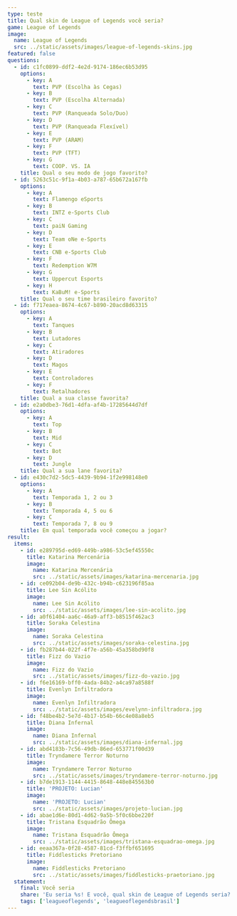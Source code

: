 ```yaml
---
type: teste
title: Qual skin de League of Legends você seria?
game: League of Legends
image:
  name: League of Legends
  src: ../static/assets/images/league-of-legends-skins.jpg
featured: false
questions:
  - id: c1fc0899-ddf2-4e2d-9174-186ec6b53d95
    options:
      - key: A
        text: PVP (Escolha às Cegas)
      - key: B
        text: PVP (Escolha Alternada)
      - key: C
        text: PVP (Ranqueada Solo/Duo)
      - key: D
        text: PVP (Ranqueada Flexível)
      - key: E
        text: PVP (ARAM)
      - key: F
        text: PVP (TFT)
      - key: G
        text: COOP. VS. IA
    title: Qual o seu modo de jogo favorito?
  - id: 5263c51c-9f1a-4b03-a787-65b672a167fb
    options:
      - key: A
        text: Flamengo eSports
      - key: B
        text: INTZ e-Sports Club
      - key: C
        text: paiN Gaming
      - key: D
        text: Team oNe e-Sports
      - key: E
        text: CNB e-Sports Club
      - key: F
        text: Redemption W7M
      - key: G
        text: Uppercut Esports
      - key: H
        text: KaBuM! e-Sports
    title: Qual o seu time brasileiro favorito?
  - id: f717eaea-8674-4c67-b890-20acd8d63315
    options:
      - key: A
        text: Tanques
      - key: B
        text: Lutadores
      - key: C
        text: Atiradores
      - key: D
        text: Magos
      - key: E
        text: Controladores
      - key: F
        text: Retalhadores
    title: Qual a sua classe favorita?
  - id: e2a0dbe3-76d1-4dfa-af4b-17285644d7df
    options:
      - key: A
        text: Top
      - key: B
        text: Mid
      - key: C
        text: Bot
      - key: D
        text: Jungle
    title: Qual a sua lane favorita?
  - id: e430c7d2-5dc5-4439-9b94-1f2e998148e0
    options:
      - key: A
        text: Temporada 1, 2 ou 3
      - key: B
        text: Temporada 4, 5 ou 6
      - key: C
        text: Temporada 7, 8 ou 9
    title: Em qual temporada você começou a jogar?
result:
  items:
    - id: e289795d-ed69-449b-a986-53c5ef45550c
      title: Katarina Mercenária
      image:
        name: Katarina Mercenária
        src: ../static/assets/images/katarina-mercenaria.jpg
    - id: ce092b04-de9b-432c-b94b-c623196f85aa
      title: Lee Sin Acólito
      image:
        name: Lee Sin Acólito
        src: ../static/assets/images/lee-sin-acolito.jpg
    - id: a0f61404-aa6c-46a9-aff3-b8515f462ac3
      title: Soraka Celestina
      image:
        name: Soraka Celestina
        src: ../static/assets/images/soraka-celestina.jpg
    - id: fb287b44-022f-4f7e-a56b-45a358bd90f8
      title: Fizz do Vazio
      image:
        name: Fizz do Vazio
        src: ../static/assets/images/fizz-do-vazio.jpg
    - id: f6e16169-bff0-4ada-84b2-a4ca97a8588f
      title: Evenlyn Infiltradora
      image:
        name: Evenlyn Infiltradora
        src: ../static/assets/images/evelynn-infiltradora.jpg
    - id: f48be4b2-5e7d-4b17-b54b-66c4e08a8eb5
      title: Diana Infernal
      image:
        name: Diana Infernal
        src: ../static/assets/images/diana-infernal.jpg
    - id: abd4183b-7c56-49db-86ed-653771f00d39
      title: Tryndamere Terror Noturno
      image:
        name: Tryndamere Terror Noturno
        src: ../static/assets/images/tryndamere-terror-noturno.jpg
    - id: b7de1913-1144-4415-8648-448e845563b0
      title: 'PROJETO: Lucian'
      image:
        name: 'PROJETO: Lucian'
        src: ../static/assets/images/projeto-lucian.jpg
    - id: abae1d6e-80d1-4d62-9a5b-5f0c6bbe220f
      title: Tristana Esquadrão Ômega
      image:
        name: Tristana Esquadrão Ômega
        src: ../static/assets/images/tristana-esquadrao-omega.jpg
    - id: eeaa367a-0f28-4587-81cd-f3ffbf651695
      title: Fiddlesticks Pretoriano
      image:
        name: Fiddlesticks Pretoriano
        src: ../static/assets/images/fiddlesticks-praetoriano.jpg
  statement:
    final: Você seria
    share: 'Eu seria %s! E você, qual skin de League of Legends seria?'
    tags: ['leagueoflegends', 'leagueoflegendsbrasil']
---
```


